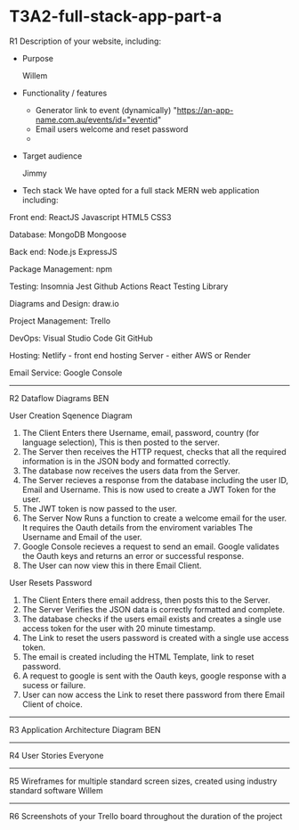 # T3A2-full-stack-app-part-a

R1 Description of your website, including:

- Purpose

  Willem

- Functionality / features

  - Generator link to event (dynamically)
    "https://an-app-name.com.au/events/id="eventid"
  - Email users welcome and reset password
  -

- Target audience

  Jimmy

- Tech stack
  We have opted for a full stack MERN web application including:

Front end:
ReactJS
Javascript
HTML5
CSS3

Database:
MongoDB
Mongoose

Back end:
Node.js
ExpressJS

Package Management:
npm

Testing:
Insomnia
Jest
Github Actions
React Testing Library

Diagrams and Design:
draw.io

Project Management:
Trello

DevOps:
Visual Studio Code
Git
GitHub

Hosting:
Netlify - front end hosting
Server - either AWS or Render

Email Service:
Google Console

---

R2 Dataflow Diagrams BEN

User Creation Sqenence Diagram

1. The Client Enters there Username, email, password, country (for language selection), This is then posted to the server.
2. The Server then receives the HTTP request, checks that all the required information is in the JSON body and formatted correctly.
3. The database now receives the users data from the Server.
4. The Server recieves a response from the database including the user ID, Email and Username. This is now used to create a JWT Token for the user.
5. The JWT token is now passed to the user.
6. The Server Now Runs a function to create a welcome email for the user. It requires the Oauth details from the enviroment variables The Username and Email of the user.
7. Google Console recieves a request to send an email. Google validates the Oauth keys and returns an error or successful response.
8. The User can now view this in there Email Client.

User Resets Password

1. The Client Enters there email address, then posts this to the Server.
2. The Server Verifies the JSON data is correctly formatted and complete.
3. The database checks if the users email exists and creates a single use access token for the user with 20 minute timestamp.
4. The Link to reset the users password is created with a single use access token.
5. The email is created including the HTML Template, link to reset password.
6. A request to google is sent with the Oauth keys, google response with a sucess or failure.
7. User can now access the Link to reset there password from there Email Client of choice.

---

R3 Application Architecture Diagram BEN

---

R4 User Stories Everyone

---

R5 Wireframes for multiple standard screen sizes, created using industry standard software Willem

---

R6 Screenshots of your Trello board throughout the duration of the project
